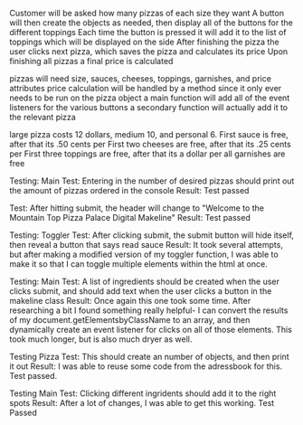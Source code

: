 Customer will be asked how many pizzas of each size they want
A button will then create the objects as needed, then display all of the buttons for the different toppings
Each time the button is pressed it will add it to the list of toppings which will be displayed on the side
After finishing the pizza the user clicks next pizza, which saves the pizza and calculates its price
Upon finishing all pizzas a final price is calculated

pizzas will need size, sauces, cheeses, toppings, garnishes, and price attributes
price calculation will be handled by a method since it only ever needs to be run on the pizza object
a main function will add all of the event listeners for the various buttons
a secondary function will actually add it to the relevant pizza

large pizza costs 12 dollars, medium 10, and personal 6. 
First sauce is free, after that its .50 cents per
First two cheeses are free, after that its .25 cents per
First three toppings are free, after that its a dollar per
all garnishes are free 

Testing: Main
Test: Entering in the number of desired pizzas should print out the amount of pizzas ordered in the console
Result: Test passed

Test: After hitting submit, the header will change to "Welcome to the Mountain Top Pizza Palace Digital Makeline"
Result: Test passed

Testing: Toggler
Test: After clicking submit, the submit button will hide itself, then reveal a button that says read sauce
Result: It took several attempts, but after making a modified version of my toggler function, I was able to make it so that I can toggle multiple elements within the html at once.

Testing: Main
Test: A list of ingredients should be created when the user clicks submit, and should add text when the user clicks a button in the makeline class
Result: Once again this one took some time. After researching a bit I found something really helpful- I can convert the results of my document.getElementsbyClassName to an array, and then dynamically create an event listener for clicks on all of those elements. This took much longer, but is also much dryer as well.

Testing Pizza
Test: This should create an number of objects, and then print it out
Result: I was able to reuse some code from the adressbook for this. Test passed. 

Testing Main
Test: Clicking different ingridents should add it to the right spots
Result: After a lot of changes, I was able to get this working. Test Passed

